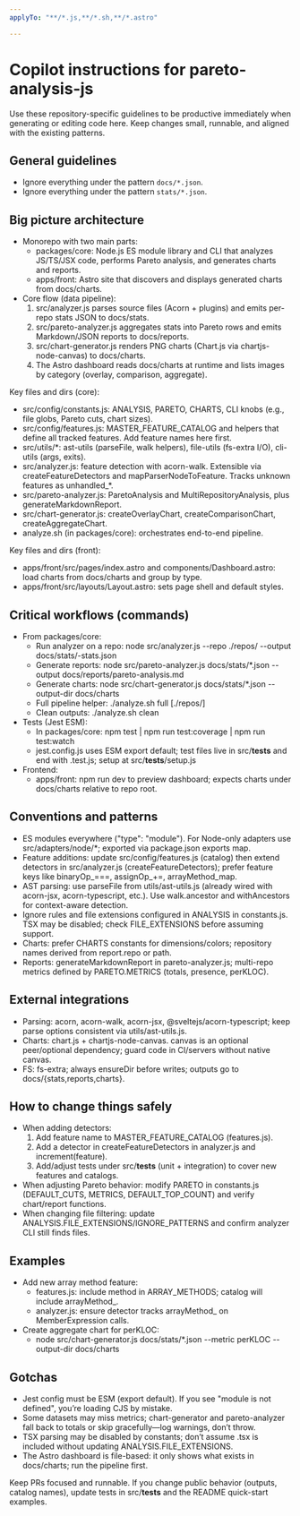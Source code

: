 ```yaml
---
applyTo: "**/*.js,**/*.sh,**/*.astro"

---
```

# Copilot instructions for pareto-analysis-js

Use these repository-specific guidelines to be productive immediately when generating or editing code here. Keep changes small, runnable, and aligned with the existing patterns.

## General guidelines
- Ignore everything under the pattern `docs/*.json`.
- Ignore everything under the pattern `stats/*.json`.


## Big picture architecture
- Monorepo with two main parts:
	- packages/core: Node.js ES module library and CLI that analyzes JS/TS/JSX code, performs Pareto analysis, and generates charts and reports.
	- apps/front: Astro site that discovers and displays generated charts from docs/charts.
- Core flow (data pipeline):
	1) src/analyzer.js parses source files (Acorn + plugins) and emits per-repo stats JSON to docs/stats.
	2) src/pareto-analyzer.js aggregates stats into Pareto rows and emits Markdown/JSON reports to docs/reports.
	3) src/chart-generator.js renders PNG charts (Chart.js via chartjs-node-canvas) to docs/charts.
	4) The Astro dashboard reads docs/charts at runtime and lists images by category (overlay, comparison, aggregate).

Key files and dirs (core):
- src/config/constants.js: ANALYSIS, PARETO, CHARTS, CLI knobs (e.g., file globs, Pareto cuts, chart sizes).
- src/config/features.js: MASTER_FEATURE_CATALOG and helpers that define all tracked features. Add feature names here first.
- src/utils/*: ast-utils (parseFile, walk helpers), file-utils (fs-extra I/O), cli-utils (args, exits).
- src/analyzer.js: feature detection with acorn-walk. Extensible via createFeatureDetectors and mapParserNodeToFeature. Tracks unknown features as unhandled_*.
- src/pareto-analyzer.js: ParetoAnalysis and MultiRepositoryAnalysis, plus generateMarkdownReport.
- src/chart-generator.js: createOverlayChart, createComparisonChart, createAggregateChart.
- analyze.sh (in packages/core): orchestrates end-to-end pipeline.

Key files and dirs (front):
- apps/front/src/pages/index.astro and components/Dashboard.astro: load charts from docs/charts and group by type.
- apps/front/src/layouts/Layout.astro: sets page shell and default styles.

## Critical workflows (commands)
- From packages/core:
	- Run analyzer on a repo: node src/analyzer.js --repo ./repos/<name> --output docs/stats/<name>-stats.json
	- Generate reports: node src/pareto-analyzer.js docs/stats/*.json --output docs/reports/pareto-analysis.md
	- Generate charts: node src/chart-generator.js docs/stats/*.json --output-dir docs/charts
	- Full pipeline helper: ./analyze.sh full [./repos/<name>]
	- Clean outputs: ./analyze.sh clean
- Tests (Jest ESM):
	- In packages/core: npm test | npm run test:coverage | npm run test:watch
	- jest.config.js uses ESM export default; test files live in src/__tests__ and end with .test.js; setup at src/__tests__/setup.js
- Frontend:
	- apps/front: npm run dev to preview dashboard; expects charts under docs/charts relative to repo root.

## Conventions and patterns
- ES modules everywhere ("type": "module"). For Node-only adapters use src/adapters/node/*; exported via package.json exports map.
- Feature additions: update src/config/features.js (catalog) then extend detectors in src/analyzer.js (createFeatureDetectors); prefer feature keys like binaryOp_===, assignOp_+=, arrayMethod_map.
- AST parsing: use parseFile from utils/ast-utils.js (already wired with acorn-jsx, acorn-typescript, etc.). Use walk.ancestor and withAncestors for context-aware detection.
- Ignore rules and file extensions configured in ANALYSIS in constants.js. TSX may be disabled; check FILE_EXTENSIONS before assuming support.
- Charts: prefer CHARTS constants for dimensions/colors; repository names derived from report.repo or path.
- Reports: generateMarkdownReport in pareto-analyzer.js; multi-repo metrics defined by PARETO.METRICS (totals, presence, perKLOC).

## External integrations
- Parsing: acorn, acorn-walk, acorn-jsx, @sveltejs/acorn-typescript; keep parse options consistent via utils/ast-utils.js.
- Charts: chart.js + chartjs-node-canvas. canvas is an optional peer/optional dependency; guard code in CI/servers without native canvas.
- FS: fs-extra; always ensureDir before writes; outputs go to docs/{stats,reports,charts}.

## How to change things safely
- When adding detectors:
	1) Add feature name to MASTER_FEATURE_CATALOG (features.js).
	2) Add a detector in createFeatureDetectors in analyzer.js and increment(feature).
	3) Add/adjust tests under src/__tests__ (unit + integration) to cover new features and catalogs.
- When adjusting Pareto behavior: modify PARETO in constants.js (DEFAULT_CUTS, METRICS, DEFAULT_TOP_COUNT) and verify chart/report functions.
- When changing file filtering: update ANALYSIS.FILE_EXTENSIONS/IGNORE_PATTERNS and confirm analyzer CLI still finds files.

## Examples
- Add new array method feature:
	- features.js: include method in ARRAY_METHODS; catalog will include arrayMethod_<name>.
	- analyzer.js: ensure detector tracks arrayMethod_<name> on MemberExpression calls.
- Create aggregate chart for perKLOC:
	- node src/chart-generator.js docs/stats/*.json --metric perKLOC --output-dir docs/charts

## Gotchas
- Jest config must be ESM (export default). If you see "module is not defined", you’re loading CJS by mistake.
- Some datasets may miss metrics; chart-generator and pareto-analyzer fall back to totals or skip gracefully—log warnings, don’t throw.
- TSX parsing may be disabled by constants; don’t assume .tsx is included without updating ANALYSIS.FILE_EXTENSIONS.
- The Astro dashboard is file-based: it only shows what exists in docs/charts; run the pipeline first.

Keep PRs focused and runnable. If you change public behavior (outputs, catalog names), update tests in src/__tests__ and the README quick-start examples.

